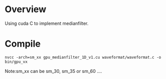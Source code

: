 # Overview

Using cuda C to implement medianfilter.

# Compile

```
nvcc -arch=sm_xx gpu_medianfilter_1D_v1.cu waveformat/waveformat.c -o bin/gpu_vx
```

Note:sm_xx can be sm_30, sm_35 or sm_60 .... 
